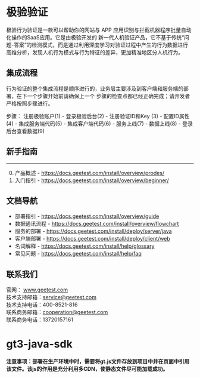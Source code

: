 极验验证
========
极验行为验证是一款可以帮助你的网站与 APP 应用识别与拦截机器程序批量自动化操作的SaaS应用。它是由极验开发的
新一代人机验证产品，它不基于传统“问题-答案”的检测模式，而是通过利用深度学习对验证过程中产生的行为数据进行
高维分析，发现人机行为模式与行为特征的差异，更加精准地区分人机行为。


集成流程
--------
行为验证的整个集成流程是顺序进行的，业务层主要涉及到客户端和服务端的部署，在下一个步骤开始前请确保上一个
步骤的检查点都已经正确完成；请开发者严格按照步骤进行。

步骤： 注册极验账户(1) - 登录极验后台(2) - 注册验证ID和Key (3) - 配置ID属性(4) - 集成服务端代码(5) - 
	   集成客户端代码(6) - 服务上线(7) - 数据上线(8) - 登录后台查看数据(9)


## 新手指南
--------
0. 产品概述 - https://docs.geetest.com/install/overview/prodes/
1. 入门指引 - https://docs.geetest.com/install/overview/beginner/


文档导航
--------
* 部署指引 - https://docs.geetest.com/install/overview/guide
* 数据通讯流程 - https://docs.geetest.com/install/overview/flowchart
* 服务的部署 - https://docs.geetest.com/install/deploy/server/java
* 客户端部署 - https://docs.geetest.com/install/deploy/client/web
* 名词解释 - https://docs.geetest.com/install/help/glossary
* 常见问题 - https://docs.geetest.com/install/help/faq


联系我们
--------
官网： www.geetest.com     
技术支持邮箱：service@geetest.com    
技术支持电话：400-8521-816    
联系商务邮箱：cooperation@geetest.com    
联系商务电话：13720157161    




# gt3-java-sdk

**注意事项：部署在生产环境中时，需要将gt.js文件存放到项目中并在页面中引用该文件。该js的作用是充分利用多CDN，使静态文件尽可能加载成功。**
